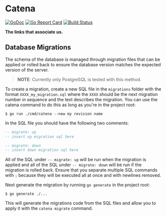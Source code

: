 # Catena

[![GoDoc](https://godoc.org/github.com/bbengfort/catena?status.svg)](https://godoc.org/github.com/bbengfort/catena)
[![Go Report Card](https://goreportcard.com/badge/github.com/bbengfort/catena)](https://goreportcard.com/report/github.com/bbengfort/catena)
[![Build Status](https://travis-ci.com/bbengfort/catena.svg?branch=master)](https://travis-ci.com/bbengfort/catena)


**The links that associate us.**


## Database Migrations

The schema of the database is managed through migration files that can be applied or rolled back to ensure the database version matches the expected version of the server.

> **NOTE**: Currently only PostgreSQL is tested with this method.

To create a migration, create a new SQL file in the `migrations` folder with the format `XXXX_my_migration.sql` where the `XXXX` should be the next migration number in sequence and the text describes the migration. You can use the catena command to do this as long as you're in the project root:

```
$ go run ./cmd/catena --new my revision name
```

In the SQL file you should have the following two comments:

```sql
-- migrate: up
-- insert up migration sql here

-- migrate: down
-- insert down migration sql here
```

All of the SQL under `-- migrate: up` will be run when the migration is applied and all of the SQL under `-- migrate: down` will be run if the migration is rolled back. Ensure that you separate multiple SQL commands with `;` because they will be executed all at once and with newlines removed.

Next generate the migration by running `go generate` in the project root:

```
$ go generate ./...
```

This will generate the migrations code from the SQL files and allow you to apply it with the `catena migrate` command.